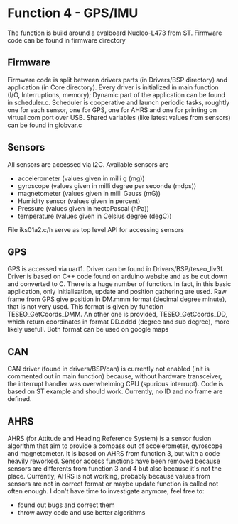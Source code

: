 # Function 4 - GPS/IMU 

The function is build around a evalboard Nucleo-L473 from ST. Firmware code can be found in firmware directory

## Firmware

Firmware code is split between drivers parts (in Drivers/BSP directory) and application (in Core directory). Every driver is initialized in main function (I/O, Interruptions, memory); Dynamic part of the application can be found in scheduler.c. Scheduler is cooperative and launch periodic tasks, roughtly one for each sensor, one for GPS, one for AHRS and one for printing on virtual com port over USB.
Shared variables (like latest values from sensors) can be found in globvar.c

## Sensors
All sensors are accessed via I2C. Available sensors are 
- accelerometer (values given in milli g (mg))
- gyroscope (values given in milli degree per seconde (mdps))
- magnetometer (values given in milli Gauss (mG))
- Humidity sensor (values given in percent)
- Pressure (values given in hectoPascal (hPa))
- temperature (values given in Celsius degree (degC))

File iks01a2.c/h serve as top level API for accessing sensors

## GPS
GPS is accessed via uart1. Driver can be found in Drivers/BSP/teseo_liv3f. Driver is based on C++ code found on arduino website and as be cut down and converted to C. There is a huge number of function.
In fact, in this basic application, only initialisation, update and position gathering are used.
Raw frame from GPS give position in DM.mmm format (decimal degree minute), that is not very used. This format is given by function TESEO_GetCoords_DMM.
An other one is provided, TESEO_GetCoords_DD, which return coordinates in format DD.dddd (degree and sub degree), more likely usefull.
Both format can be used on google maps

## CAN
CAN driver (found in drivers/BSP/can) is currently not enabled (init is commented out in main function) because, without hardware transceiver, the interrupt handler was overwhelming CPU (spurious interrupt). Code is based on ST example and should work. Currently, no ID and no frame are defined.

## AHRS
AHRS (for Attitude and Heading Reference System) is a sensor fusion algorithm that aim to provide a compass out of accelerometer, gyroscope and magnetometer. It is based on AHRS from function 3, but with a code heavily reworked. Sensor access functions have been removed because sensors are differents from function 3 and 4 but also because it's not the place.
Currently, AHRS is not working, probably because values from sensors are not in correct format or maybe update function is called not often enough. I don't have time to investigate anymore, feel free to:
- found out bugs and correct them
- throw away code and use better algorithms